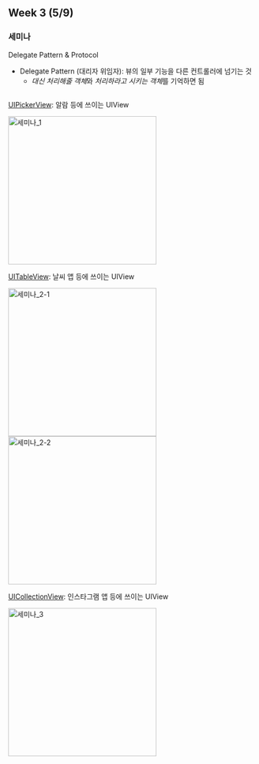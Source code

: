 ## Week 3 (5/9)

### 세미나

Delegate Pattern & Protocol

- Delegate Pattern (대리자 위임자): 뷰의 일부 기능을 다른 컨트롤러에 넘기는 것
  - *대신 처리해줄 객체*와 *처리하라고 시키는 객체*를 기억하면 됨

```swift

```

<u>UIPickerView</u>: 알람 등에 쓰이는 UIView

<img width="300" alt="세미나_1" src="https://user-images.githubusercontent.com/46921003/81468767-8ff29200-921c-11ea-9d0d-9215fc3fad8a.png">

<u>UITableView</u>: 날씨 앱 등에 쓰이는 UIView

<img width="300" alt="세미나_2-1" src="https://user-images.githubusercontent.com/46921003/81468781-a862ac80-921c-11ea-8ca9-66cca5984763.png"><img width="300" alt="세미나_2-2" src="https://user-images.githubusercontent.com/46921003/81468793-bd3f4000-921c-11ea-9b47-e6d8987472f6.png">



<u>UICollectionView</u>: 인스타그램 앱 등에 쓰이는 UIView

<img width="300" alt="세미나_3" src="https://user-images.githubusercontent.com/46921003/81468815-d21bd380-921c-11ea-95bf-507e6611fe73.png">